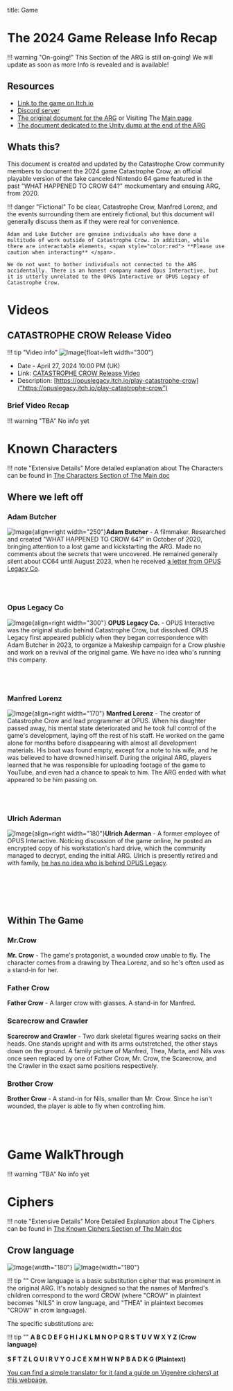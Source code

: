 title: Game
# The 2024 Game Release Info Recap

!!! warning "On-going!"
    This Section of the ARG is still on-going! We will update as soon as more Info is revealed and is available!


## Resources

- [Link to the game on Itch.io](https://opuslegacy.itch.io/play-catastrophe-crow)
- [Discord server](https://discord.gg/hS4GWe8Fqg)
- [The original document for the ARG](https://misaelk.github.io/crow64-doc/) or Visiting The [Main page](main.md)
- [The document dedicated to the Unity dump at the end of the ARG](https://docs.google.com/document/d/18z0adLZBWKhC6KRewwKxsHITQE1ftHwSn4FsHcbmK84/edit)


## Whats this?

This document is created and updated by the Catastrophe Crow community members to document the 2024 game Catastrophe Crow, an official playable version of the fake canceled Nintendo 64 game featured in the past "WHAT HAPPENED TO CROW 64?" mockumentary and ensuing ARG, from 2020.

!!! danger "Fictional"
    To be clear, Catastrophe Crow, Manfred Lorenz, and the events surrounding them are entirely fictional, but this document will generally discuss them as if they were real for convenience. 
    
    Adam and Luke Butcher are genuine individuals who have done a multitude of work outside of Catastrophe Crow. In addition, while there are interactable elements, <span style="color:red"> **Please use caution when interacting** </span>. 
    
    We do not want to bother individuals not connected to the ARG accidentally. There is an honest company named Opus Interactive, but it is utterly unrelated to the OPUS Interactive or OPUS Legacy of Catastrophe Crow.


# Videos

## CATASTROPHE CROW Release Video
!!! tip "Video info" 
    ![Image ](images/Release_thumb.jpg){float=left width="300"}<ul> <li> Date - April 27, 2024 10:00 PM (UK)</li> <li>Link: [CATASTROPHE CROW Release Video](https://www.youtube.com/watch?v=aBBgPVYz7hQ) </li> <li>Description: [https://opuslegacy.itch.io/play-catastrophe-crow](“https://opuslegacy.itch.io/play-catastrophe-crow”)</li></ul>  

### Brief Video Recap

!!! warning "TBA"
    No info yet


# Known Characters

!!! note "Extensive Details"
    More detailed explanation about The Characters can be found in [The Characters Section of The Main doc](./main/#characters)

## Where we left off

### Adam Butcher 

![Image ](images/adam.png){align=right width="250"}**Adam Butcher** - A filmmaker. Researched and created "WHAT HAPPENED TO CROW 64?" in October of 2020, bringing attention to a lost game and kickstarting the ARG. Made no comments about the secrets that were uncovered. He remained generally silent about CC64 until August 2023, when he received [a letter from OPUS Legacy Co](https://twitter.com/AdamButcherFilm/status/1691817580183339419).

<br></br>

### Opus Legacy Co

![Image ](images/opus.png){align=right width="300"} **OPUS Legacy Co.** - OPUS Interactive was the original studio behind Catastrophe Crow, but dissolved. OPUS Legacy first appeared publicly when they began correspondence with Adam Butcher in 2023, to organize a Makeship campaign for a Crow plushie and work on a revival of the original game. We have no idea who's running this company.

<br></br>

### Manfred Lorenz

![Image ](images/manfred.png){align=right width="170"} **Manfred Lorenz** - The creator of Catastrophe Crow and lead programmer at OPUS. When his daughter passed away, his mental state deteriorated and he took full control of the game's development, laying off the rest of his staff. He worked on the game alone for months before disappearing with almost all development materials. His boat was found empty, except for a note to his wife, and he was believed to have drowned himself. During the original ARG, players learned that he was responsible for uploading footage of the game to YouTube, and even had a chance to speak to him. The ARG ended with what appeared to be him passing on.


<br></br>

### Ulrich Aderman

![Image ](images/ulrich.png){align=right width="180"}**Ulrich Aderman** - A former employee of OPUS Interactive. Noticing discussion of the game online, he posted an encrypted copy of his workstation's hard drive, which the community managed to decrypt, ending the initial ARG. Ulrich is presently retired and with family, [he has no idea who is behind OPUS Legacy](https://twitter.com/AdermanUlrich/status/1711384865331900664). 

<br></br><br></br>

## Within The Game

### Mr.Crow 

**Mr. Crow** - The game's protagonist, a wounded crow unable to fly. The character comes from a drawing by Thea Lorenz, and so he's often used as a stand-in for her.

### Father Crow

**Father Crow** - A larger crow with glasses. A stand-in for Manfred.

### Scarecrow and Crawler

**Scarecrow and Crawler** - Two dark skeletal figures wearing sacks on their heads. One stands upright and with its arms outstretched, the other stays down on the ground. A family picture of Manfred, Thea, Marta, and Nils was once seen replaced by one of Father Crow, Mr. Crow, the Scarecrow, and the Crawler in the exact same positions respectively. 

### Brother Crow

**Brother Crow** - A stand-in for Nils, smaller than Mr. Crow. Since he isn't wounded, the player is able to fly when controlling him.

<br></br>

# Game WalkThrough

!!! warning "TBA"
    No info yet


# Ciphers

!!! note "Extensive Details"
    More Detailed Explanation about The Ciphers can be found in [The Known Ciphers Section of The Main doc](./main/#known-ciphers)

## Crow language

![Image ](images/image97.jpg){width="180"}
![Image ](images/image124.jpg){width="180"}

!!! tip ""
    Crow language is a basic substitution cipher that was prominent in the original ARG. It's notably designed so that the names of Manfred's children correspond to the word CROW (where "CROW" in plaintext becomes "NILS" in crow language, and "THEA" in plaintext becomes "CROW" in crow language).

The specific substitutions are:

!!! tip ""
    **A B C D E F G H I J K L M N O P Q R S T U V W X Y Z (Crow language)** <br></br>
    **S F T Z L Q U I R V Y O J C E X M H W N P B A D K G (Plaintext)**

[You can find a simple translator for it (and a guide on Vigenère ciphers) at this webpage.](https://adam.levav.net/CrowCiphers/    )
